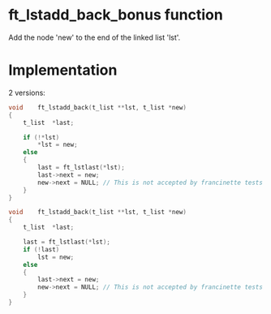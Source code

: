 # ft_lstadd_back_bonus function

Add the node 'new' to the end of the linked list 'lst'.

# Implementation

2 versions:

```c
void	ft_lstadd_back(t_list **lst, t_list *new)
{
	t_list	*last;

	if (!*lst)
		*lst = new;
	else
	{
		last = ft_lstlast(*lst);
		last->next = new;
		new->next = NULL; // This is not accepted by francinette tests
	}
}
```
```c
void	ft_lstadd_back(t_list **lst, t_list *new)
{
	t_list	*last;

	last = ft_lstlast(*lst);
	if (!last)
		lst = new;
	else 
	{
		last->next = new;
		new->next = NULL; // This is not accepted by francinette tests
	}
}
```

